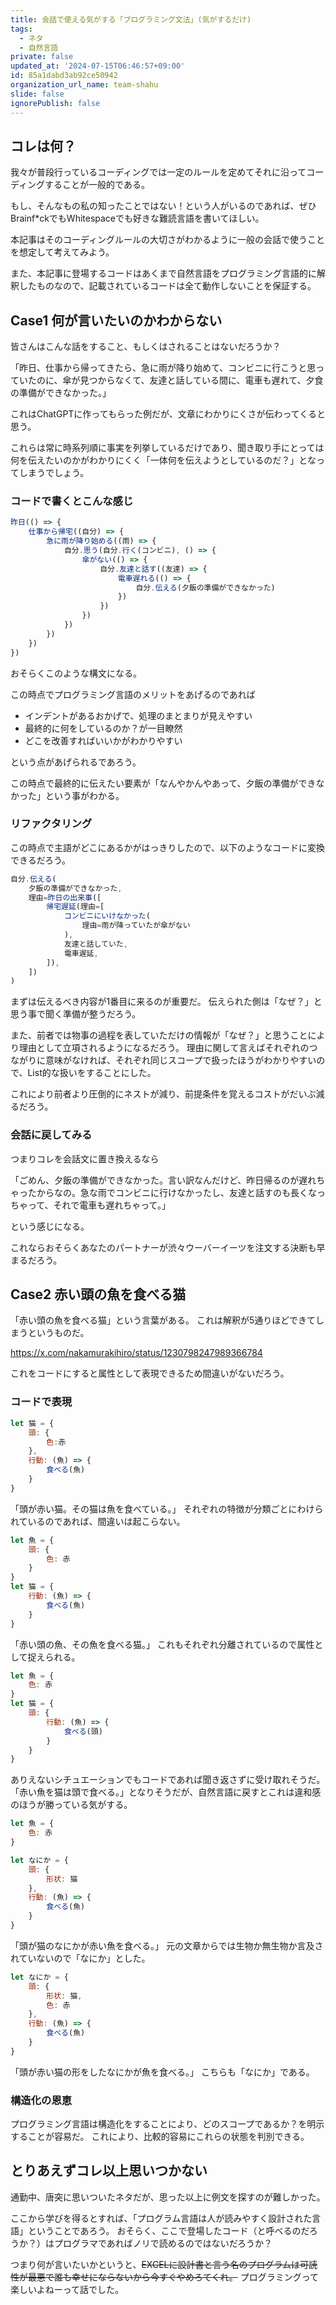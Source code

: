 ```yaml
---
title: 会話で使える気がする「プログラミング文法」(気がするだけ)
tags:
  - ネタ
  - 自然言語
private: false
updated_at: '2024-07-15T06:46:57+09:00'
id: 85a1dabd3ab92ce50942
organization_url_name: team-shahu
slide: false
ignorePublish: false
---
```

## コレは何？

我々が普段行っているコーディングでは一定のルールを定めてそれに沿ってコーディングすることが一般的である。  

もし、そんなもの私の知ったことではない！という人がいるのであれば、ぜひBrainf*ckでもWhitespaceでも好きな難読言語を書いてほしい。

本記事はそのコーディングルールの大切さがわかるように一般の会話で使うことを想定して考えてみよう。

また、本記事に登場するコードはあくまで自然言語をプログラミング言語的に解釈したものなので、記載されているコードは全て動作しないことを保証する。

## Case1 何が言いたいのかわからない

皆さんはこんな話をすること、もしくはされることはないだろうか？

「昨日、仕事から帰ってきたら、急に雨が降り始めて、コンビニに行こうと思っていたのに、傘が見つからなくて、友達と話している間に、電車も遅れて、夕食の準備ができなかった。」

これはChatGPTに作ってもらった例だが、文章にわかりにくさが伝わってくると思う。

これらは常に時系列順に事実を列挙しているだけであり、聞き取り手にとっては何を伝えたいのかがわかりにくく「一体何を伝えようとしているのだ？」となってしまうでしょう。

### コードで書くとこんな感じ

```ts
昨日(() => {
    仕事から帰宅((自分) => {
        急に雨が降り始める((雨) => {
            自分.思う(自分.行く(コンビニ), () => {
                傘がない(() => {
                    自分.友達と話す((友達) => {
                        電車遅れる(() => {
                            自分.伝える(夕飯の準備ができなかった)
                        })
                    })
                })
            })
        })
    })
})
```

おそらくこのような構文になる。

この時点でプログラミング言語のメリットをあげるのであれば

- インデントがあるおかげで、処理のまとまりが見えやすい
- 最終的に何をしているのか？が一目瞭然
- どこを改善すればいいかがわかりやすい

という点があげられるであろう。

この時点で最終的に伝えたい要素が「なんやかんやあって、夕飯の準備ができなかった」という事がわかる。

### リファクタリング

この時点で主語がどこにあるかがはっきりしたので、以下のようなコードに変換できるだろう。

```ts
自分.伝える(
    夕飯の準備ができなかった,
    理由=昨日の出来事([
        帰宅遅延(理由=[
            コンビニにいけなかった(
                理由=雨が降っていたが傘がない
            ),
            友達と話していた,
            電車遅延,
        ]),
    ])
)
```

まずは伝えるべき内容が1番目に来るのが重要だ。
伝えられた側は「なぜ？」と思う事で聞く準備が整うだろう。

また、前者では物事の過程を表していただけの情報が「なぜ？」と思うことにより理由として立項されるようになるだろう。
理由に関して言えばそれぞれのつながりに意味がなければ、それぞれ同じスコープで扱ったほうがわかりやすいので、List的な扱いをすることにした。

これにより前者より圧倒的にネストが減り、前提条件を覚えるコストがだいぶ減るだろう。

### 会話に戻してみる

つまりコレを会話文に置き換えるなら

「ごめん、夕飯の準備ができなかった。言い訳なんだけど、昨日帰るのが遅れちゃったからなの。急な雨でコンビニに行けなかったし、友達と話すのも長くなっちゃって、それで電車も遅れちゃって。」

という感じになる。

これならおそらくあなたのパートナーが渋々ウーバーイーツを注文する決断も早まるだろう。

## Case2 赤い頭の魚を食べる猫

「赤い頭の魚を食べる猫」という言葉がある。
これは解釈が5通りほどできてしまうというものだ。

https://x.com/nakamurakihiro/status/1230798247989366784

これをコードにすると属性として表現できるため間違いがないだろう。

### コードで表現

```js
let 猫 = {
    頭: {
        色:赤
    },
    行動: (魚) => {
        食べる(魚)
    }
}
```

「頭が赤い猫。その猫は魚を食べている。」
それぞれの特徴が分類ごとにわけられているのであれば、間違いは起こらない。

```js
let 魚 = {
    頭: {
        色: 赤
    }
}
let 猫 = {
    行動: (魚) => {
        食べる(魚)
    }
}
```

「赤い頭の魚、その魚を食べる猫。」
これもそれぞれ分離されているので属性として捉えられる。

```js
let 魚 = {
    色: 赤
}
let 猫 = {
    頭: {
        行動: (魚) => {
            食べる(頭)
        }
    }
}
```

ありえないシチュエーションでもコードであれば聞き返さずに受け取れそうだ。
「赤い魚を猫は頭で食べる。」となりそうだが、自然言語に戻すとこれは違和感のほうが勝っている気がする。

```js
let 魚 = {
    色: 赤
}

let なにか = {
    頭: {
        形状: 猫
    },
    行動: (魚) => {
        食べる(魚)
    }
}
```

「頭が猫のなにかが赤い魚を食べる。」
元の文章からでは生物か無生物か言及されていないので「なにか」とした。

```js
let なにか = {
    頭: {
        形状: 猫,
        色: 赤
    },
    行動: (魚) => {
        食べる(魚)
    }
}
```

「頭が赤い猫の形をしたなにかが魚を食べる。」
こちらも「なにか」である。

### 構造化の恩恵

プログラミング言語は構造化をすることにより、どのスコープであるか？を明示することが容易だ。
これにより、比較的容易にこれらの状態を判別できる。

## とりあえずコレ以上思いつかない

通勤中、唐突に思いついたネタだが、思った以上に例文を探すのが難しかった。

ここから学びを得るとすれば、「プログラム言語は人が読みやすく設計された言語」ということであろう。
おそらく、ここで登場したコード（と呼べるのだろうか？）はプログラマであればノリで読めるのではないだろうか？

つまり何が言いたいかというと、~~EXCELに設計書と言う名のプログラムは可読性が最悪で誰も幸せにならないから今すぐやめろてくれ。~~ プログラミングって楽しいよねーって話でした。

